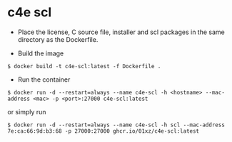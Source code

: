 # c4e scl

- Place the license, C source file, installer and scl packages in the same directory as the Dockerfile.

- Build the image

```shell
$ docker build -t c4e-scl:latest -f Dockerfile .
```

- Run the container

```shell
$ docker run -d --restart=always --name c4e-scl -h <hostname> --mac-address <mac> -p <port>:27000 c4e-scl:latest
```

or simply run

```shell
$ docker run -d --restart=always --name c4e-scl -h scl --mac-address 7e:ca:66:9d:b3:68 -p 27000:27000 ghcr.io/01xz/c4e-scl:latest
```
